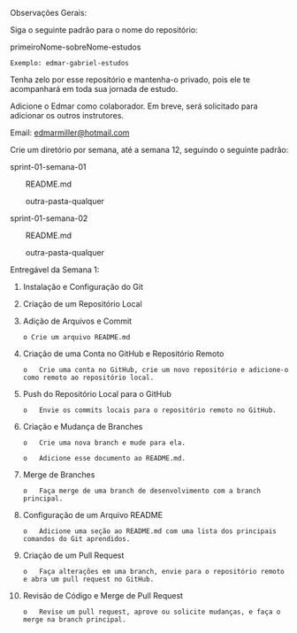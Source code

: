 Observações Gerais: 

Siga o seguinte padrão para o nome do repositório: 

primeiroNome-sobreNome-estudos 

    Exemplo: edmar-gabriel-estudos 
    
Tenha zelo por esse repositório e mantenha-o privado, pois ele te acompanhará em toda sua jornada de estudo. 

Adicione o Edmar como colaborador. Em breve, será solicitado para adicionar os outros instrutores. 

Email: edmarmiller@hotmail.com 

Crie um diretório por semana, até a semana 12, seguindo o seguinte padrão: 

sprint-01-semana-01 

  README.md 
  
  outra-pasta-qualquer 
 
sprint-01-semana-02 

  README.md 
  
  outra-pasta-qualquer 
  
Entregável da Semana 1: 

1.	Instalação e Configuração do Git

2.	Criação de um Repositório Local 

3.	Adição de Arquivos e Commit 

        o Crie um arquivo README.md 

4.	Criação de uma Conta no GitHub e Repositório Remoto 

        o	Crie uma conta no GitHub, crie um novo repositório e adicione-o como remoto ao repositório local. 

5.	Push do Repositório Local para o GitHub 

        o	Envie os commits locais para o repositório remoto no GitHub. 

6.	Criação e Mudança de Branches 

        o	Crie uma nova branch e mude para ela. 

        o	Adicione esse documento ao README.md. 

7.	Merge de Branches 

        o	Faça merge de uma branch de desenvolvimento com a branch principal. 

8.	Configuração de um Arquivo README 

        o	Adicione uma seção ao README.md com uma lista dos principais comandos do Git aprendidos. 

9.	Criação de um Pull Request 

        o	Faça alterações em uma branch, envie para o repositório remoto e abra um pull request no GitHub. 

10.	Revisão de Código e Merge de Pull Request 

        o	Revise um pull request, aprove ou solicite mudanças, e faça o merge na branch principal. 
